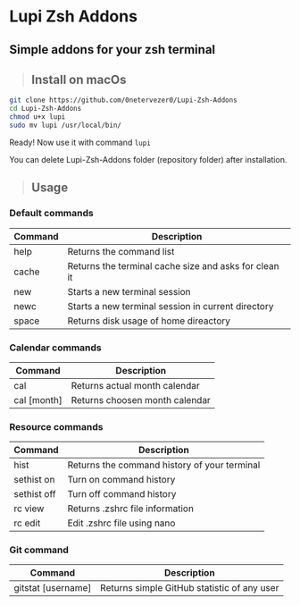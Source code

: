 # Lupi Zsh Addons
## Simple addons for your zsh terminal

> ## Install on macOs

```bash
git clone https://github.com/0netervezer0/Lupi-Zsh-Addons
cd Lupi-Zsh-Addons
chmod u+x lupi
sudo mv lupi /usr/local/bin/
```
Ready! Now use it with command ```lupi```

You can delete Lupi-Zsh-Addons folder (repository folder) after installation.
> ## Usage
### Default commands
| Command | Description |
| ------------- | ------------- |
| help | Returns the command list |
| cache  | Returns the terminal cache size and asks for clean it |
| new | Starts a new terminal session |
| newc | Starts a new terminal session in current directory |
| space | Returns disk usage of home direactory |
### Calendar commands
| Command | Description |
| ------------- | ------------- |
| cal | Returns actual month calendar |
| cal [month]  | Returns choosen month calendar |
### Resource commands
| Command | Description |
| ------------- | ------------- |
| hist  | Returns the command history of your terminal |
| sethist on | Turn on command history |
| sethist off | Turn off command history |
| rc view | Returns .zshrc file information |
| rc edit | Edit .zshrc file using nano |
### Git command
| Command | Description |
| ------------- | ------------- |
| gitstat [username] | Returns simple GitHub statistic of any user |
